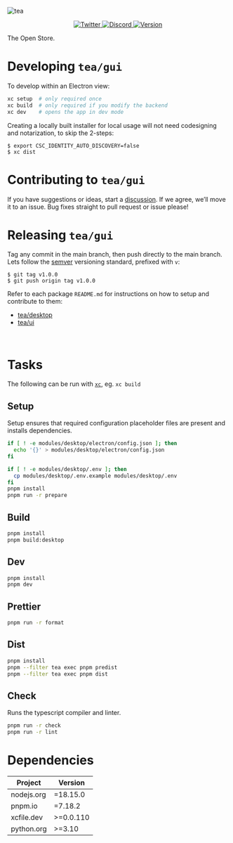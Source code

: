![tea](https://tea.xyz/banner.png)

<p align="center">
  <a href="https://twitter.com/teaxyz">
    <img src="https://img.shields.io/twitter/follow/teaxyz?style=flat&label=%40teaxyz&logo=twitter&color=2675f5&logoColor=fff" alt="Twitter" />
  </a>
  <a href="https://discord.gg/JKzuqrW9">
    <img src="https://img.shields.io/discord/906608167901876256?label=discord&color=29f746" alt="Discord" />
  </a>
  <a href="#">
    <img src="https://img.shields.io/github/v/release/teaxyz/cli?label=tea/cli&color=ff00ff" alt="Version" />
  </a>
</p>

The Open Store.


# Developing `tea/gui`

To develop within an Electron view:

```sh
xc setup  # only required once
xc build  # only required if you modify the backend
xc dev    # opens the app in dev mode
```

Creating a locally built installer for local usage will not need codesigning and notarization, to skip the 2-steps:
```
$ export CSC_IDENTITY_AUTO_DISCOVERY=false
$ xc dist
```

# Contributing to `tea/gui`
If you have suggestions or ideas, start a [discussion]. If we agree, we’ll move it to an issue. Bug fixes straight to pull request or issue please!


# Releasing `tea/gui`

Tag any commit in the main branch, then push directly to the main branch.
Lets follow the [semver] versioning standard, prefixed with `v`:

```
$ git tag v1.0.0
$ git push origin tag v1.0.0
```

Refer to each package `README.md` for instructions on how to setup and
contribute to them:

* [tea/desktop](./modules/desktop/README.md)
* [tea/ui](./modules/ui/README.md)

&nbsp;



# Tasks

The following can be run with [`xc`], eg. `xc build`

## Setup
Setup ensures that required configuration placeholder files are present and installs dependencies.

```sh
if [ ! -e modules/desktop/electron/config.json ]; then
  echo '{}' > modules/desktop/electron/config.json
fi

if [ ! -e modules/desktop/.env ]; then
  cp modules/desktop/.env.example modules/desktop/.env
fi
pnpm install
pnpm run -r prepare
```

## Build

```sh
pnpm install
pnpm build:desktop
```

## Dev

```sh
pnpm install
pnpm dev
```

## Prettier

```sh
pnpm run -r format
```

## Dist

```sh
pnpm install
pnpm --filter tea exec pnpm predist
pnpm --filter tea exec pnpm dist
```

## Check
Runs the typescript compiler and linter.

```sh
pnpm run -r check
pnpm run -r lint
```

# Dependencies

| Project                           |  Version  |
|-----------------------------------|-----------|
| nodejs.org                        | =18.15.0  |
| pnpm.io                           | =7.18.2   |
| xcfile.dev                        | >=0.0.110 |
| python.org                        | >=3.10    |

[aws/cli]: https://aws.amazon.com/cli/
[`xc`]: https://xcfile.dev
[semver]: https://semver.org
[notion]: https://www.notion.so/teaxyz/tea-gui-fdd9f50aa980432fa370b2cf6a03cb50
[discussion]: https://github.com/orgs/teaxyz/discussions
